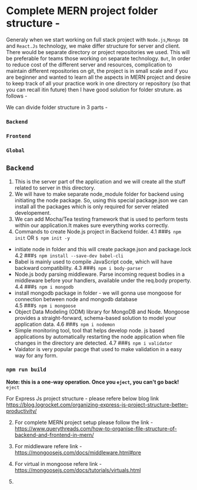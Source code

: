 # Complete MERN project folder structure -

Generaly when we start working on full stack project with `Node.js`,`Mongo DB` and `React.Js` technology, we make differ structure for server and client. There would be separate directory or project repositories we used. This will be preferable for teams those working on separate technology.
`But`, In order to reduce cost of the different server and resources, complication to maintain different repositories on git, the project is in small scale and if you are beginner and wanted to learn all the aspects in MERN project and desire to keep track of all your practice work in one directory or repository (so that you can recall itin future) then I have good solution for folder struture. as follows -

We can divide folder structure in 3 parts -

### `Backend`
### `Frontend`
### `Global`

## `Backend`
1. This is the server part of the application and we will create all the stuff related to server in this directory.
2. We will have to make separate node_module folder for backend using initiating the node package. So, using this special package.json we can install all the packages which is only required for server related developement. 
3. We can add Mocha/Tea testing framework that is used to perform tests within our application.It makes sure everything works correctly. 
4. Commands to create Node.js project in Backend folder.
4.1 ###`$ npm init` OR `$ npm init -y`
- initiate node in folder and this will create package.json and  package.lock
4.2 ###`$ npm install --save-dev babel-cli` 
- Babel is mainly used to compile JavaScript code, which will have backward compatibility.
4.3 ###`$ npm i body-parser` 
- Node.js body parsing middleware. Parse incoming request bodies in a middleware before your handlers, available under the req.body property.
4.4 ###`$ npm i mongodb` 
- install mongodb package in folder - we will gonna use mongoose for connection between node and mongodb database  
4.5 ###`$ npm i mongoose` 
- Object Data Modeling (ODM) library for MongoDB and Node. Mongoose provides a straight-forward, schema-based solution to model your application data.
4.6 ###`$ npm i nodemon` 
- Simple monitoring tool, tool that helps develop node. js based applications by automatically restarting the node application when file changes in the directory are detected. 
4.7 ###`$ npm i validator`  
- Vaidator is very popular pacge that used to make validation in a easy way for any form. 

### `npm run build`
**Note: this is a one-way operation. Once you `eject`, you can't go back!**
`eject`


For Express Js project structure - please refere below blog link
https://blog.logrocket.com/organizing-express-js-project-structure-better-productivity/

2. For complete MERN project setup please follow the link -
https://www.querythreads.com/how-to-organise-file-structure-of-backend-and-frontend-in-mern/

3. For middleware refere link - 
https://mongoosejs.com/docs/middleware.html#pre

4. For virtual in mongoose refere link - 
https://mongoosejs.com/docs/tutorials/virtuals.html

5. 